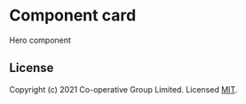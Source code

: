 # Component card
Hero component 


## License
Copyright (c) 2021 Co-operative Group Limited.
Licensed [MIT](https://github.com/coopdigital/coop-frontend/blob/master/LICENSE).

